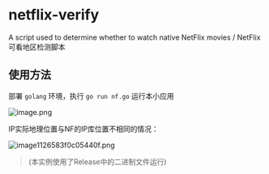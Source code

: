 # netflix-verify
A script used to determine whether to watch native NetFlix movies / NetFlix可看地区检测脚本
## 使用方法
部署 `golang` 环境，执行 `go run nf.go` 运行本小应用

![image.png](https://img.leo.moe/images/2021/02/23/image.png)

IP实际地理位置与NF的IP库位置不相同的情况：

![image1126583f0c05440f.png](https://img.leo.moe/images/2021/02/23/image1126583f0c05440f.png)

> (本实例使用了Release中的二进制文件运行)
